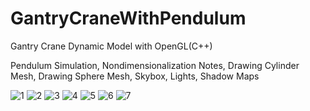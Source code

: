 # GantryCraneWithPendulum
Gantry Crane Dynamic Model with OpenGL(C++)

Pendulum Simulation, Nondimensionalization Notes, Drawing Cylinder Mesh, Drawing Sphere Mesh, Skybox, Lights, Shadow Maps

![1](https://github.com/EnesSahin4120/GantryCraneWithPendulum/assets/65425355/87ef852e-997b-4b7d-aa43-ba1e2409af3a)
![2](https://github.com/EnesSahin4120/GantryCraneWithPendulum/assets/65425355/2cc92f43-5193-49b9-816f-1b1b05eb2254)
![3](https://github.com/EnesSahin4120/GantryCraneWithPendulum/assets/65425355/e2095c00-0d40-48c1-9d31-f72db75fba27)
![4](https://github.com/EnesSahin4120/GantryCraneWithPendulum/assets/65425355/38badb19-beda-4d4c-becf-01ed0215370d)
![5](https://github.com/EnesSahin4120/GantryCraneWithPendulum/assets/65425355/ae7dc81c-cdf1-4566-817d-3684868ac1c7)
![6](https://github.com/EnesSahin4120/GantryCraneWithPendulum/assets/65425355/b8ee6271-7f48-4408-bfc9-2a56f0acba49)
![7](https://github.com/EnesSahin4120/GantryCraneWithPendulum/assets/65425355/9089ae86-7861-4522-84b7-f37d00bbf566)
